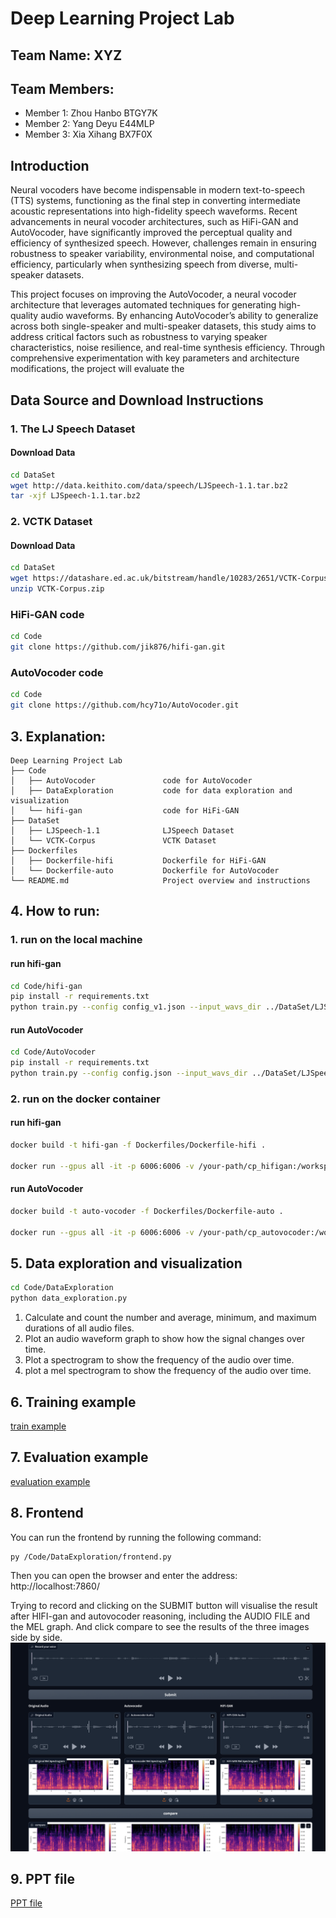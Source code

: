 # Deep Learning Project Lab

## Team Name: **XYZ**

## Team Members:

- Member 1: Zhou Hanbo BTGY7K
- Member 2: Yang Deyu E44MLP
- Member 3: Xia Xihang BX7F0X

## Introduction

Neural vocoders have become indispensable in modern text-to-speech (TTS) systems, functioning as the final step in
converting intermediate acoustic representations into high-fidelity speech waveforms. Recent advancements in neural
vocoder architectures, such as HiFi-GAN and AutoVocoder, have significantly improved the perceptual quality and
efficiency of synthesized speech. However, challenges remain in ensuring robustness to speaker variability,
environmental noise, and computational efficiency, particularly when synthesizing speech from diverse, multi-speaker
datasets.

This project focuses on improving the AutoVocoder, a neural vocoder architecture that leverages automated techniques for
generating high-quality audio waveforms. By enhancing AutoVocoder’s ability to generalize across both single-speaker and
multi-speaker datasets, this study aims to address critical factors such as robustness to varying speaker
characteristics, noise resilience, and real-time synthesis efficiency. Through comprehensive experimentation with key
parameters and architecture modifications, the project will evaluate the

## Data Source and Download Instructions

### 1. The LJ Speech Dataset

#### Download Data

```bash
cd DataSet
wget http://data.keithito.com/data/speech/LJSpeech-1.1.tar.bz2
tar -xjf LJSpeech-1.1.tar.bz2
```

### 2. VCTK Dataset

#### Download Data

```bash
cd DataSet
wget https://datashare.ed.ac.uk/bitstream/handle/10283/2651/VCTK-Corpus.zip
unzip VCTK-Corpus.zip
```

### HiFi-GAN code

```bash
cd Code
git clone https://github.com/jik876/hifi-gan.git
```

### AutoVocoder code

```bash
cd Code
git clone https://github.com/hcy71o/AutoVocoder.git
```

## 3. Explanation:

```
Deep Learning Project Lab
├── Code
│   ├── AutoVocoder               code for AutoVocoder
│   ├── DataExploration           code for data exploration and visualization
│   └── hifi-gan                  code for HiFi-GAN
├── DataSet
│   ├── LJSpeech-1.1              LJSpeech Dataset
│   └── VCTK-Corpus               VCTK Dataset
├── Dockerfiles
│   ├── Dockerfile-hifi           Dockerfile for HiFi-GAN
│   └── Dockerfile-auto           Dockerfile for AutoVocoder
└── README.md                     Project overview and instructions
```

## 4. How to run:

### 1. run on the local machine

#### run hifi-gan

```bash
cd Code/hifi-gan
pip install -r requirements.txt
python train.py --config config_v1.json --input_wavs_dir ../DataSet/LJSpeech-1.1/wavs --input_training_file ../DataSet/LJSpeech-1.1/training.txt --input_validation_file ../DataSet/LJSpeech-1.1/validation.txt
```

#### run AutoVocoder

```bash
cd Code/AutoVocoder
pip install -r requirements.txt
python train.py --config config.json --input_wavs_dir ../DataSet/LJSpeech-1.1/wavs --input_training_file ../DataSet/LJSpeech-1.1/training.txt --input_validation_file ../DataSet/LJSpeech-1.1/validation.txt
```

### 2. run on the docker container

#### run hifi-gan

```bash
docker build -t hifi-gan -f Dockerfiles/Dockerfile-hifi .

docker run --gpus all -it -p 6006:6006 -v /your-path/cp_hifigan:/workspace/hifi-gan/cp_hifigan hifi-gan-gpu
```

#### run AutoVocoder

```bash
docker build -t auto-vocoder -f Dockerfiles/Dockerfile-auto .

docker run --gpus all -it -p 6006:6006 -v /your-path/cp_autovocoder:/workspace/auto-vocoder/cp_autovocoder auto-vocoder-gpu
```

## 5. Data exploration and visualization

```bash
cd Code/DataExploration
python data_exploration.py
```

1. Calculate and count the number and average, minimum, and maximum durations of all audio files.
2. Plot an audio waveform graph to show how the signal changes over time.
3. Plot a spectrogram to show the frequency of the audio over time.
4. plot a mel spectrogram to show the frequency of the audio over time.

## 6. Training example
[train example](Code/DataExploration/train.ipynb)

## 7. Evaluation example
[evaluation example](Code/DataExploration/evaluation.ipynb)

## 8. Frontend
You can run the frontend by running the following command:

```bash
py /Code/DataExploration/frontend.py
```

Then you can open the browser and enter the address: http://localhost:7860/

Trying to record and clicking on the SUBMIT button will visualise the result after HIFI-gan and autovocoder reasoning, including the AUDIO FILE and the MEL graph. And click compare to see the results of the three images side by side.
![img.png](img.png)

## 9. PPT file
[PPT file](DL_presentation.pptx)



